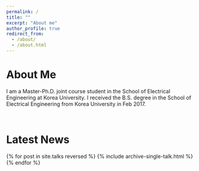 ```yaml
---
permalink: /
title: ""
excerpt: "About me"
author_profile: true
redirect_from: 
  - /about/
  - /about.html
---
```


About Me
======
I am a Master-Ph.D. joint course student in the School of Electrical Engineering at Korea University. I received the B.S. degree in the School of Electrical Engineering from Korea University in Feb 2017.

<br>

Latest News
======
{% for post in site.talks reversed %}
  {% include archive-single-talk.html %}
{% endfor %}

